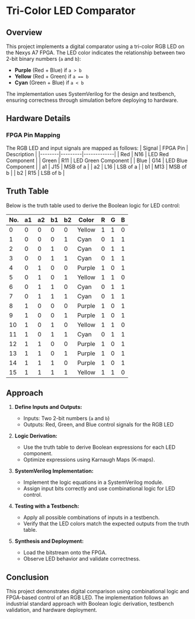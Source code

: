 # Tri-Color LED Comparator

## Overview
This project implements a digital comparator using a tri-color RGB LED on the Nexys A7 FPGA. The LED color indicates the relationship between two 2-bit binary numbers (`a` and `b`):
- **Purple** (Red + Blue) if `a > b`
- **Yellow** (Red + Green) if `a == b`
- **Cyan** (Green + Blue) if `a < b`

The implementation uses SystemVerilog for the design and testbench, ensuring correctness through simulation before deploying to hardware.

## Hardware Details
### FPGA Pin Mapping
The RGB LED and input signals are mapped as follows:
| Signal | FPGA Pin | Description |
|--------|---------|-------------|
| Red | N16 | LED Red Component |
| Green | R11 | LED Green Component |
| Blue | G14 | LED Blue Component |
| a1 | J15 | MSB of a |
| a2 | L16 | LSB of a |
| b1 | M13 | MSB of b |
| b2 | R15 | LSB of b |

## Truth Table
Below is the truth table used to derive the Boolean logic for LED control:

| No. | a1 | a2 | b1 | b2 | Color  | R | G | B |
|----|----|----|----|----|--------|---|---|---|
| 0  | 0  | 0  | 0  | 0  | Yellow | 1 | 1 | 0 |
| 1  | 0  | 0  | 0  | 1  | Cyan   | 0 | 1 | 1 |
| 2  | 0  | 0  | 1  | 0  | Cyan   | 0 | 1 | 1 |
| 3  | 0  | 0  | 1  | 1  | Cyan   | 0 | 1 | 1 |
| 4  | 0  | 1  | 0  | 0  | Purple | 1 | 0 | 1 |
| 5  | 0  | 1  | 0  | 1  | Yellow | 1 | 1 | 0 |
| 6  | 0  | 1  | 1  | 0  | Cyan   | 0 | 1 | 1 |
| 7  | 0  | 1  | 1  | 1  | Cyan   | 0 | 1 | 1 |
| 8  | 1  | 0  | 0  | 0  | Purple | 1 | 0 | 1 |
| 9  | 1  | 0  | 0  | 1  | Purple | 1 | 0 | 1 |
| 10 | 1  | 0  | 1  | 0  | Yellow | 1 | 1 | 0 |
| 11 | 1  | 0  | 1  | 1  | Cyan   | 0 | 1 | 1 |
| 12 | 1  | 1  | 0  | 0  | Purple | 1 | 0 | 1 |
| 13 | 1  | 1  | 0  | 1  | Purple | 1 | 0 | 1 |
| 14 | 1  | 1  | 1  | 0  | Purple | 1 | 0 | 1 |
| 15 | 1  | 1  | 1  | 1  | Yellow | 1 | 1 | 0 |

## Approach
1. **Define Inputs and Outputs:**
   - Inputs: Two 2-bit numbers (`a` and `b`)
   - Outputs: Red, Green, and Blue control signals for the RGB LED

2. **Logic Derivation:**
   - Use the truth table to derive Boolean expressions for each LED component.
   - Optimize expressions using Karnaugh Maps (K-maps).

3. **SystemVerilog Implementation:**
   - Implement the logic equations in a SystemVerilog module.
   - Assign input bits correctly and use combinational logic for LED control.

4. **Testing with a Testbench:**
   - Apply all possible combinations of inputs in a testbench.
   - Verify that the LED colors match the expected outputs from the truth table.

5. **Synthesis and Deployment:**
   - Load the bitstream onto the FPGA.
   - Observe LED behavior and validate correctness.

## Conclusion
This project demonstrates digital comparison using combinational logic and FPGA-based control of an RGB LED. The implementation follows an industrial standard approach with Boolean logic derivation, testbench validation, and hardware deployment.

